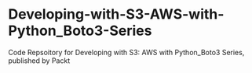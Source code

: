 # Developing-with-S3-AWS-with-Python_Boto3-Series
Code Repsoitory for Developing with S3: AWS with Python_Boto3 Series, published by Packt

